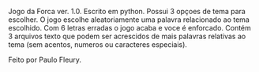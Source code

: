 Jogo da Forca ver. 1.0. 
Escrito em python.
Possui 3 opçoes de tema para escolher.
O jogo escolhe aleatoriamente uma palavra relacionado ao tema escolhido.
Com 6 letras erradas o jogo acaba e voce é enforcado.
Contém 3 arquivos texto que podem ser acrescidos de mais palavras relativas ao tema (sem acentos, numeros ou caracteres especiais).

Feito por Paulo Fleury.
